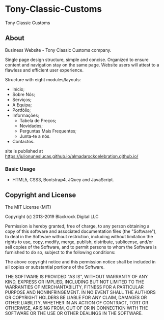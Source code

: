# Tony-Classic-Customs
Tony Classic Customs

## About

Business Website - Tony Classic Customs company.

Single page design structure, simple and concise. Organized to ensure content and navigation stay on the same page. 
Website users will attest to a flawless and efficient user experience.

Structure with eight modules/layouts:

- Início;
- Sobre Nós;
- Serviços;
- A Equipa;
- Portfólio;
- Informações;
  - Tabela de Preços;
  - Novidades;
  - Perguntas Mais Frequentes;
  - Junta-te a nós.
- Contactos.

site is published at https://julionuneslucas.github.io/almadarockcelebration.github.io/

### Basic Usage

- HTML5, CSS3, Bootstrap4, JQuey and JavaScript. 


## Copyright and License

The MIT License (MIT)

Copyright (c) 2013-2019 Blackrock Digital LLC

Permission is hereby granted, free of charge, to any person obtaining a copy of this software and associated documentation files (the "Software"), to deal in the Software without restriction, including without limitation the rights to use, copy, modify, merge, publish, distribute, sublicense, and/or sell copies of the Software, and to permit persons to whom the Software is furnished to do so, subject to the following conditions:

The above copyright notice and this permission notice shall be included in all copies or substantial portions of the Software.

THE SOFTWARE IS PROVIDED "AS IS", WITHOUT WARRANTY OF ANY KIND, EXPRESS OR IMPLIED, INCLUDING BUT NOT LIMITED TO THE WARRANTIES OF MERCHANTABILITY, FITNESS FOR A PARTICULAR PURPOSE AND NONINFRINGEMENT. IN NO EVENT SHALL THE AUTHORS OR COPYRIGHT HOLDERS BE LIABLE FOR ANY CLAIM, DAMAGES OR OTHER LIABILITY, WHETHER IN AN ACTION OF CONTRACT, TORT OR OTHERWISE, ARISING FROM, OUT OF OR IN CONNECTION WITH THE SOFTWARE OR THE USE OR OTHER DEALINGS IN THE SOFTWARE.
